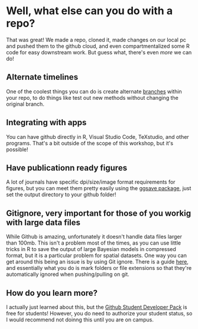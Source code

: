 # Well, what else can you do with a repo?
That was great! We made a repo, cloned it, made changes on our local pc and pushed them to the github cloud, and even compartmentalized some R code for easy downstream work. 
But guess what, there's even *more* we can do!

## Alternate timelines

One of the coolest things you can do is create alternate [branches](https://docs.github.com/en/pull-requests/collaborating-with-pull-requests/proposing-changes-to-your-work-with-pull-requests/about-branches) within your repo, to do things like test out new methods without changing the original branch. 

## Integrating with apps

You can have github directly in R, Visual Studio Code, TeXstudio, and other programs. That's a bit outside of the scope of this workshop, but it's possible!

## Have publicationn ready figures

A lot of journals have specific dpi/size/image format requirements for figures, but you can meet them pretty easily using the [ggsave package](https://www.geeksforgeeks.org/ggsave-in-r/), just set the output directory to your github folder! 

## Gitignore, very important for those of you workig with large data files

While Github is amazing, unfortunately it doesn't handle data files larger than 100mb. This isn't a problem most of the times, as you can use little tricks in R to save the output of large Bayesian models in compressed format, but it is a particular problem for spatial datasets. One way you can get around this being an issue is by using Git ignore. There is a guide [here](https://www.w3schools.com/git/git_ignore.asp), and essentially what you do is mark folders or file extensions so that they're automatically ignored when pushing/pulling on git. 

## How do you learn more?

I actually just learned about this, but the [Github Student Developer Pack](https://education.github.com/pack) is free for students! However, you do need to authorize your student status, so I would recommend not doinng this until you are on campus. 
